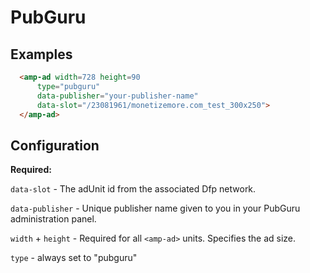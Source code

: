 <!---
Copyright 2018 The AMP HTML Authors. All Rights Reserved.

Licensed under the Apache License, Version 2.0 (the "License");
you may not use this file except in compliance with the License.
You may obtain a copy of the License at

      http://www.apache.org/licenses/LICENSE-2.0

Unless required by applicable law or agreed to in writing, software
distributed under the License is distributed on an "AS-IS" BASIS,
WITHOUT WARRANTIES OR CONDITIONS OF ANY KIND, either express or implied.
See the License for the specific language governing permissions and
limitations under the License.
-->

# PubGuru

## Examples

```html
  <amp-ad width=728 height=90
      type="pubguru"
      data-publisher="your-publisher-name"
      data-slot="/23081961/monetizemore.com_test_300x250">
  </amp-ad>
```


## Configuration

__Required:__

`data-slot` - The adUnit id from the associated Dfp network.

`data-publisher` - Unique publisher name given to you in your PubGuru administration panel.

`width` + `height` - Required for all `<amp-ad>` units. Specifies the ad size.

`type` - always set to "pubguru"
